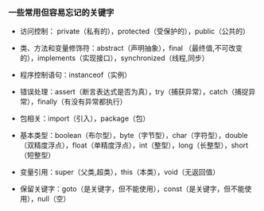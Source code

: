
### 一些常用但容易忘记的关键字


 * 访问控制：	private（私有的），protected（受保护的），public（公共的）

 * 类、方法和变量修饰符：abstract（声明抽象），final	（最终值,不可改变的），implements（实现接口），synchronized（线程,同步）

 * 程序控制语句：instanceof（实例）

 * 错误处理：assert（断言表达式是否为真），try（捕获异常），catch（捕捉异常），finally（有没有异常都执行）

 * 包相关：import（引入），package（包）

 * 基本类型：boolean（布尔型），byte（字节型），char（字符型），double（双精度浮点），float（单精度浮点），int（整型），long（长整型），short（短整型）

 * 变量引用：super（父类,超类），this（本类），void（无返回值）

 * 保留关键字：goto（是关键字，但不能使用），const（是关键字，但不能使用），null（空）



















